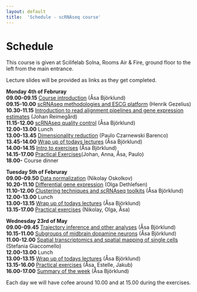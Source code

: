```yaml
---
layout: default
title:  'Schedule - scRNAseq course'
---
```


# Schedule

This course is given at Scilifelab Solna, Rooms Air & Fire, ground floor to the left from the main entrance. 

Lecture slides will be provided as links as they get completed. 

**Monday 4th of Februray**  
**09.00-09.15** [Course introduction](slides/) (Åsa Björklund)   
**09.15-10.00** [scRNAseq methodologies and ESCG platform](slides/) (Henrik Gezelius)   
**10.30-11.15** [Introduction to read alignment pipelines and gene expression estimates](slides/) (Johan Reimegård)   
**11.15-12.00** [scRNAseq quality control](slides/) (Åsa Björklund)   
**12.00-13.00** Lunch	  
**13.00-13.45** [Dimensionality reduction](slides/..) (Paulo Czarnewski Barenco)   
**13.45-14.00** [Wrap up of todays lectures](https://goo.gl/forms/fr3owaquQgo72E2K3) (Åsa Björklund)   
**14.00-14.15** [Intro to exercises]() (Åsa Björklund)   
**14.15-17.00** [Practical Exercises](exercises)(Johan, Anna, Åsa, Paulo)   
**18.00-** Course dinner   

**Tuesday 5th of Februray**   
**09.00-09.50** [Data normalization](slides/) (Nikolay Oskolkov)   
**10.20-11.10** [Differential gene expression](slides/) (Olga Dethlefsen)   
**11.10-12.00** [Clustering techniques and scRNAseq toolkits](slides/) (Åsa Björklund)   
**12.00-13.00** Lunch    
**13.00-13.15** [Wrap up of todays lectures](https://goo.gl/forms/vDBBZrSyExz3Lh4K2) (Åsa Björklund)   
**13.15-17.00** [Practical exercises](exercises) (Nikolay, Olga, Åsa)   

**Wednesday 23rd of May**  
**09.00-09.45** [Trajectory inference and other analyses](slides/) (Åsa Björklund)   
**10.15-11.00** [Subgroups of midbrain dopamine neurons](slides/) (Åsa Björklund)   
**11.00-12.00** [Spatial transcriptomics and spatial mapping of single cells](slides/) (Stefania Giaccomello)   
**12.00-13.00** Lunch	  
**13.00-13.15** [Wrap up of todays lectures](https://goo.gl/forms/LabSH8u7S2IQVZKj1) (Åsa Björklund)    
**13.15-16.00** [Practical exercises](exercises) (Åsa, Estelle, Jakub)      	      
**16.00-17.00** [Summary of the week]() (Åsa Björklund)    

Each day we will have cofee around 10.00 and at 15.00 during the exercises. 


 
